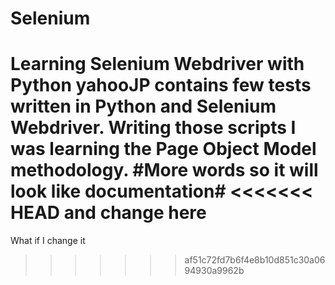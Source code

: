# Selenium
Learning Selenium Webdriver with Python
yahooJP contains few tests written in Python and Selenium Webdriver. Writing those scripts I was
learning the Page Object Model methodology. #More words so it will look like documentation# 
<<<<<<< HEAD
and change here
=======
What if I change it
>>>>>>> af51c72fd7b6f4e8b10d851c30a0694930a9962b
